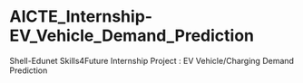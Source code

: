 # AICTE_Internship-EV_Vehicle_Demand_Prediction
Shell-Edunet Skills4Future Internship Project : EV Vehicle/Charging Demand Prediction
